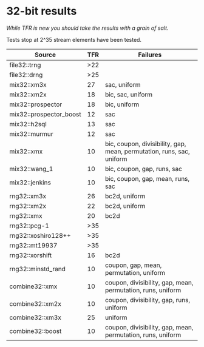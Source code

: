 # 32-bit results
_While TFR is new you should take the results with a grain of salt._

Tests stop at 2^35 stream elements have been tested.

Source|TFR|Failures|
-|-|-|
file32::trng|>22|
file32::drng|>25|
mix32::xm3x|27|sac, uniform
mix32::xm2x|18|bic, sac, uniform
mix32::prospector|18|bic, uniform
mix32::prospector\_boost|12|sac
mix32::h2sql|13|sac
mix32::murmur|12|sac
mix32::xmx|10|bic, coupon, divisibility, gap, mean, permutation, runs, sac, uniform
mix32::wang\_1|10|bic, coupon, gap, runs, sac
mix32::jenkins|10|bic, coupon, gap, mean, runs, sac
rng32::xm3x|26|bc2d, uniform
rng32::xm2x|22|bc2d, uniform
rng32::xmx|20|bc2d
rng32::pcg\-1|>35|
rng32::xoshiro128\+\+|>35|
rng32::mt19937|>35|
rng32::xorshift|16|bc2d
rng32::minstd\_rand|10|coupon, gap, mean, permutation, uniform
combine32::xmx|10|coupon, divisibility, gap, mean, permutation, runs, uniform
combine32::xm2x|10|coupon, divisibility, gap, runs, uniform
combine32::xm3x|25|uniform
combine32::boost|10|coupon, divisibility, gap, mean, permutation, runs, uniform
